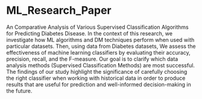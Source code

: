 # ML_Research_Paper
An Comparative Analysis of Various Supervised Classification Algorithms for Predicting Diabetes Disease.
In the context of this research, we investigate how ML algorithms and DM techniques perform when used with particular datasets. Then, using data from Diabetes datasets, We assess the effectiveness of machine learning classifiers by evaluating their accuracy, precision, recall, and the F-measure. Our goal is to clarify which data analysis methods (Supervised Classification Methods) are most successful. The findings of our study highlight the significance of carefully choosing the right classifier when working with historical data in order to produce results that are useful for prediction and well-informed decision-making in the future.
